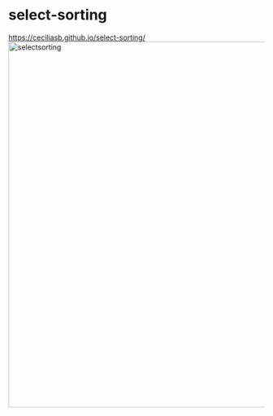 # select-sorting
 https://ceciliasb.github.io/select-sorting/
<img src="https://media.giphy.com/media/bnsnR209q7FCBgelkO/giphy.gif" alt="selectsorting" height="720"></img>
